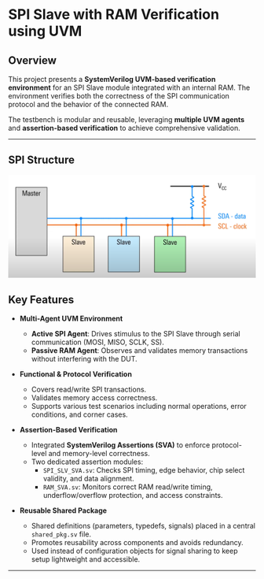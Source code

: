 # SPI Slave with RAM Verification using UVM

## Overview
This project presents a **SystemVerilog UVM-based verification environment** for an SPI Slave module integrated with an internal RAM. The environment verifies both the correctness of the SPI communication protocol and the behavior of the connected RAM.

The testbench is modular and reusable, leveraging **multiple UVM agents** and **assertion-based verification** to achieve comprehensive validation.

---

## SPI Structure
![SPI general](https://github.com/MohamedHussein27/I2C-Protocl-with-three-different-slaves/blob/main/Images/General%20Structure.png)

## Key Features

- **Multi-Agent UVM Environment**  
  - **Active SPI Agent**: Drives stimulus to the SPI Slave through serial communication (MOSI, MISO, SCLK, SS).
  - **Passive RAM Agent**: Observes and validates memory transactions without interfering with the DUT.

- **Functional & Protocol Verification**
  - Covers read/write SPI transactions.
  - Validates memory access correctness.
  - Supports various test scenarios including normal operations, error conditions, and corner cases.

- **Assertion-Based Verification**
  - Integrated **SystemVerilog Assertions (SVA)** to enforce protocol-level and memory-level correctness.
  - Two dedicated assertion modules:
    - `SPI_SLV_SVA.sv`: Checks SPI timing, edge behavior, chip select validity, and data alignment.
    - `RAM_SVA.sv`: Monitors correct RAM read/write timing, underflow/overflow protection, and access constraints.

- **Reusable Shared Package**
  - Shared definitions (parameters, typedefs, signals) placed in a central `shared_pkg.sv` file.
  - Promotes reusability across components and avoids redundancy.
  - Used instead of configuration objects for signal sharing to keep setup lightweight and accessible.

---
